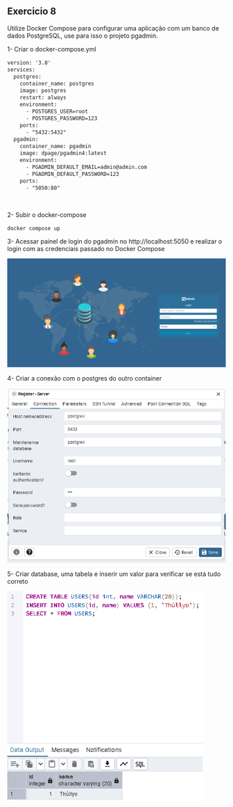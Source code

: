 ## Exercicio 8

Utilize Docker Compose para configurar uma aplicação com um banco de dados PostgreSQL, use para isso o projeto pgadmin.

1- Criar o docker-compose.yml

```
version: '3.8'
services:
  postgres:
    container_name: postgres
    image: postgres
    restart: always
    environment:
      - POSTGRES_USER=root
      - POSTGRES_PASSWORD=123
    ports:
      - "5432:5432"
  pgadmin:
    container_name: pgadmin
    image: dpage/pgadmin4:latest
    environment:
      - PGADMIN_DEFAULT_EMAIL=admin@admin.com
      - PGADMIN_DEFAULT_PASSWORD=123
    ports:
      - "5050:80"

  
```

2- Subir o docker-compose 

```
docker compose up
```

3- Acessar painel de login do pgadmin no http://localhost:5050 e realizar o login com as credenciais passado no Docker Compose

![Imagem de login](image1.png)

4- Criar a conexão com o postgres do outro container

![Imagem do registro server](image2.png)

5- Criar database, uma tabela e inserir um valor para verificar se está tudo correto

![Imagem do registro server](image.png)

